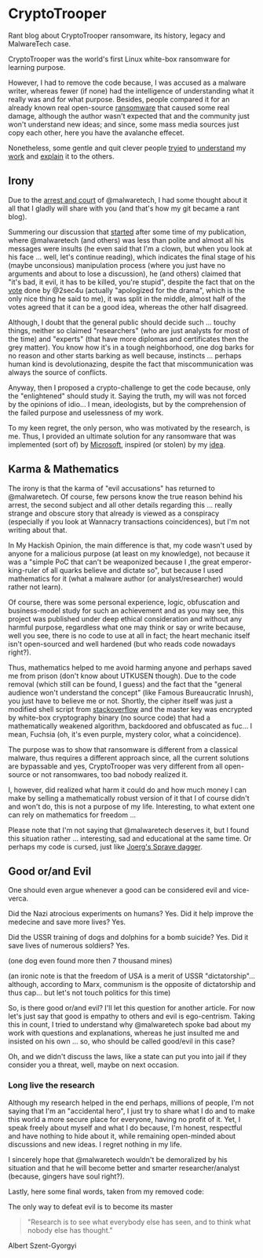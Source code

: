 # CryptoTrooper

Rant blog about CryptoTrooper ransomware, its history, legacy and MalwareTech case.

CryptoTrooper was the world's first Linux white-box ransomware for learning purpose.

However, I had to remove the code because, I was accused as a malware writer, whereas fewer (if none) had the intelligence of understanding what it really was and for what purpose. Besides, people compared it for an already known real open-source [ransomware](https://www.utkusen.com/en/press.html) that caused some real damage, although the author wasn't expected that and the community just won't understand new ideas; and since, some mass media sources just copy each other, here you have the avalanche effecet.

Nonetheless, some gentle and quit clever people [tryied](http://www.hackplayers.com/2016/09/cryptotrooper-el-primer-ransomware-linux.html) to [understand](http://news.softpedia.com/news/new-open-source-linux-ransomware-shows-infosec-community-divide-508669.shtml) my [work](https://www.tripwire.com/state-of-security/security-data-protection/cyber-security/september-2016-the-month-in-ransomware) and [explain](https://www.gdatasoftware.com/blog/2016/11/29289-it-s-educational-on-the-no-1-argument-for-open-source-ransomware) it to the others.

## Irony

Due to the [arrest and court](https://www.wired.com/story/marcus-hutchins-arrest) of @malwaretech, I had some thought about it all that I gladly will share with you (and that's how my git became a rant blog).

Summering our discussion that [started](https://twitter.com/MalwareTechBlog/status/779779532417097728) after some time of my publication, where @malwaretech (and others) was less than polite and almost all his messages were insults (he even said that I'm a clown, but when you look at his face ... well, let's continue reading), which indicates the final stage of his (maybe unconsious) manipulation process (where you just have no arguments and about to lose a discussion), he (and others) claimed that "it's bad, it evil, it has to be killed, you're stupid", despite the fact that on the [vote](https://twitter.com/2sec4u/status/780090124617023489) done by @2sec4u (actually "apologized for the drama", which is the only nice thing he said to me), it was split in the middle, almost half of the votes agreed that it can be a good idea, whereas the other half disagreed.

Although, I doubt that the general public should decide such ... touchy things, neither so claimed "researchers" (who are just analysts for most of the time) and "experts" (that have more diplomas and certificates then the grey matter). You know how it's in a tough neighborhood, one dog barks for no reason and other starts barking as well because, instincts ... perhaps human kind is devolutionazing, despite the fact that miscommunication was always the source of conflicts.

Anyway, then I proposed a crypto-challenge to get the code because, only the "enlightened" should study it. Saying the truth, my will was not forced by the opinions of idio... I mean, ideologists, but by the comprehension of the failed purpose and uselessness of my work.

To my keen regret, the only person, who was motivated by the research, is me. Thus, I provided an ultimate solution for any ransomware that was implemented (sort of) by [Microsoft](https://blogs.windows.com/windowsexperience/2017/06/28/announcing-windows-10-insider-preview-build-16232-pc-build-15228-mobile/#TlHAgIupDRW4q33I.97), inspired (or stolen) by my [idea](https://twitter.com/cryptolok/status/842912908946407426).

## Karma & Mathematics

The irony is that the karma of "evil accusations" has returned to @malwaretech. Of course, few persons know the true reason behind his arrest, the second subject and all other details regarding this ... really strange and obscure story that already is viewed as a conspiracy (especially if you look at Wannacry transactions coincidences), but I'm not writing about that.

In My Hackish Opinion, the main difference is that, my code wasn't used by anyone for a malicious purpose (at least on my knowledge), not because it was a "simple PoC that can't be weaponized because I ,the great emperor-king-ruler of all quarks believe and dictate so", but because I used mathematics for it (what a malware author (or analyst/researcher) would rather not learn).

Of course, there was some personal experience, logic, obfuscation and business-model study for such an achievement and as you may see, this project was published under deep ethical consideration and without any harmful purpose, regardless what one may think or say or write because, well you see, there is no code to use at all in fact; the heart mechanic itself isn't open-sourced and well hardened (but who reads code nowadays right?).

Thus, mathematics helped to me avoid harming anyone and perhaps saved me from prison (don't know about UTKUSEN though). Due to the code removal (which still can be found, I guess) and the fact that the "general audience won't understand the concept" (like Famous Bureaucratic Inrush), you just have to believe me or not. Shortly, the cipher itself was just a modified shell script from [stackoverflow](https://stackoverflow.com/questions/18107276/encrypting-multiple-files-in-bash-script) and the master key was encrypted by white-box cryptography binary (no source code) that had a mathematically weakened algorithm, backdoored and obfuscated as fuc... I mean, Fuchsia (oh, it's even purple, mystery color, what a coincidence).

The purpose was to show that ransomware is different from a classical malware, thus requires a different approach since, all the current solutions are bypassable and yes, CryptoTrooper was very different from all open-source or not ransomwares, too bad nobody realized it.

I, however, did realized what harm it could do and how much money I can make by selling a mathematically robust version of it that I of course didn't and won't do, this is not a purpose of my life. Interesting, to what extent one can rely on mathematics for freedom ...

Please note that I'm not saying that @malwaretech deserves it, but I found this situation rather ... interesting, sad and educational at the same time. Or perhaps my code is cursed, just like [Joerg's Sprave dagger](https://www.youtube.com/watch?v=dKGogic643Y).

## Good or/and Evil

One should even argue whenever a good can be considered evil and vice-verca.

Did the Nazi atrocious experiments on humans? Yes. Did it help improve the medecine and save more lives? Yes.

Did the USSR training of dogs and dolphins for a bomb suicide? Yes. Did it save lives of numerous soldiers? Yes.

(one dog even found more then 7 thousand mines)

(an ironic note is that the freedom of USA is a merit of USSR "dictatorship"... although, according to Marx, communism is the opposite of dictatorship and thus cap... but let's not touch politics for this time)

So, is there good or/and evil? I'll let this question for another article. For now let's just say that good is empathy to others and evil is ego-centrism. Taking this in count, I tried to understand why @malwaretech spoke bad about my work with questions and explanations, whereas he just insulted me and insisted on his own ... so, who should be called good/evil in this case?

Oh, and we didn't discuss the laws, like a state can put you into jail if they consider you a threat, well, maybe on next occasion.

### Long live the research

Although my research helped in the end perhaps, millions of people, I'm not saying that I'm an "accidental hero", I just try to share what I do and to make this world a more secure place for everyone, having no profit of it. Yet, I speak freely about myself and what I do because, I'm honest, respectful and have nothing to hide about it, while remaining open-minded about discussions and new ideas. I regret nothing in my life.

I sincerely hope that @malwaretech wouldn't be demoralized by his situation and that he will become better and smarter researcher/analyst (because, gingers have soul right?).

Lastly, here some final words, taken from my removed code:

The only way to defeat evil is to become its master

> "Research is to see what everybody else has seen, and to think what nobody else has thought."

Albert Szent-Gyorgyi
